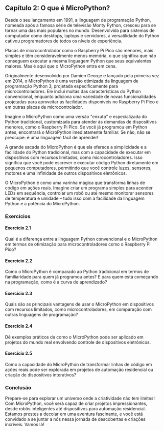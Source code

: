 ## Capítulo 2: O que é MicroPython?

Desde o seu lançamento em 1991, a linguagem de programação Python, nomeada após a famosa série de televisão Monty Python, cresceu para se tornar uma das mais populares no mundo. Desenvolvida para sistemas de computador como desktops, laptops e servidores, a versatilidade do Python cativou programadores de todos os níveis de experiência.

Placas de microcontrolador como o Raspberry Pi Pico são menores, mais simples e têm consideravelmente menos memória, o que significa que não conseguem executar a mesma linguagem Python que seus equivalentes maiores. Mas é aqui que o MicroPython entra em cena.

Originalmente desenvolvido por Damien George e lançado pela primeira vez em 2014, o MicroPython é uma versão otimizada da linguagem de programação Python 3, projetada especificamente para microcontroladores. Ele inclui muitas das características do Python convencional, enquanto adiciona uma variedade de novas funcionalidades projetadas para aproveitar as facilidades disponíveis no Raspberry Pi Pico e em outras placas de microcontrolador.

Imagine o MicroPython como uma versão "enxuta" e especializada do Python tradicional, customizada para atender às demandas de dispositivos menores, como o Raspberry Pi Pico. Se você já programou em Python antes, encontrará o MicroPython imediatamente familiar. Se não, não se preocupe: é uma linguagem fácil de aprender!

A grande sacada do MicroPython é que ela oferece a simplicidade e a facilidade do Python tradicional, mas com a capacidade de executar em dispositivos com recursos limitados, como microcontroladores. Isso significa que você pode escrever e executar código Python diretamente em pequenos computadores, permitindo que você controle luzes, sensores, motores e uma infinidade de outros dispositivos eletrônicos.

O MicroPython é como uma varinha mágica que transforma linhas de código em ações reais. Imagine criar um programa simples para acender LEDs em sequência, controlar um robô ou até mesmo monitorar sensores de temperatura e umidade – tudo isso com a facilidade da linguagem Python e a potência do MicroPython.

### Exercícios

#### Exercício 2.1

Qual é a diferença entre a linguagem Python convencional e o MicroPython em termos de otimização para microcontroladores como o Raspberry Pi Pico?

#### Exercício 2.2

Como o MicroPython é comparado ao Python tradicional em termos de familiaridade para quem já programou antes? E para quem está começando na programação, como é a curva de aprendizado?

#### Exercício 2.3

Quais são as principais vantagens de usar o MicroPython em dispositivos com recursos limitados, como microcontroladores, em comparação com outras linguagens de programação?

#### Exercício 2.4

Dê exemplos práticos de como o MicroPython pode ser aplicado em projetos do mundo real envolvendo controle de dispositivos eletrônicos.

#### Exercício 2.5

Como a capacidade do MicroPython de transformar linhas de código em ações reais pode ser explorada em projetos de automação residencial ou criação de dispositivos interativos?

### Conclusão 

Prepare-se para explorar um universo onde a criatividade não tem limites! Com MicroPython, você será capaz de criar projetos impressionantes, desde robôs inteligentes até dispositivos para automação residencial. Estamos prestes a decolar em uma aventura fascinante, e você está convidado a se juntar a nós nessa jornada de descobertas e criações incríveis. Vamos lá!

